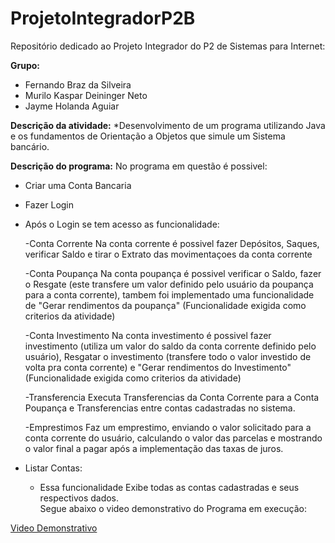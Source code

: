 <h1>ProjetoIntegradorP2B</h1>
Repositório dedicado ao Projeto Integrador do P2 de Sistemas para Internet:

**Grupo:**
+ Fernando Braz da Silveira
+ Murilo Kaspar Deininger Neto
+ Jayme Holanda Aguiar

**Descrição da atividade:**
*Desenvolvimento de um programa utilizando Java e os fundamentos de Orientação a Objetos que simule um Sistema bancário.

**Descrição do programa:**
No programa em questão é possivel:
* Criar uma Conta Bancaria 
* Fazer Login
* Após o Login se tem acesso as funcionalidade:
  
  -Conta Corrente
    Na conta corrente é possivel fazer Depósitos, Saques, verificar Saldo e tirar o Extrato das movimentaçoes da conta corrente
  
  -Conta Poupança
    Na conta poupança é possivel verificar o Saldo, fazer o Resgate (este transfere um valor definido pelo usuário da poupança para a conta corrente), tambem foi implementado uma funcionalidade de "Gerar rendimentos da poupança" (Funcionalidade exigida como criterios da atividade)
  
  -Conta Investimento
    Na conta investimento é possivel fazer investimento (utiliza um valor do saldo da conta corrente definido pelo usuário),
    Resgatar o investimento (transfere todo o valor investido de volta pra conta corrente) e "Gerar rendimentos do Investimento" (Funcionalidade exigida como criterios da atividade)
    
  -Transferencia
    Executa Transferencias da Conta Corrente para a Conta Poupança e Transferencias entre contas cadastradas no sistema.
 
  -Emprestimos
    Faz um emprestimo, enviando o valor solicitado para a conta corrente do usuário, calculando o valor das parcelas e mostrando o valor final a pagar após a implementação das taxas de juros.
    
* Listar Contas:
  - Essa funcionalidade Exibe todas as contas cadastradas e seus respectivos dados.    
Segue abaixo o video demonstrativo do Programa em execução:

[Video Demonstrativo](https://www.youtube.com/watch?v=gKyC_LpsEuk)
